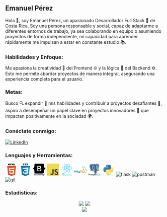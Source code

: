 ## Emanuel Pérez
Hola 👋, soy Emanuel Pérez, un apasionado Desarrollador Full Stack 🔄 de Costa Rica. Soy una persona responsable y social, capaz de adaptarme a diferentes entornos de trabajo, ya sea colaborando en equipo o asumiendo proyectos de forma independiente,
mi capacidad para aprender rápidamente me impulsan a estar en constante estudio 📚. 

### Habilidades y Enfoque:
Me apasiona la creatividad 🎨 del Frontend 🌐 y la lógica 🧠 del Backend ⚙️. Esto me permite abordar proyectos de manera integral, asegurando una experiencia completa para el usuario.

### Metas:
Busco 🔍 expandir 🚀 mis habilidades y contribuir a proyectos desafiantes 💪, aspiro a desempeñar un papel clave en proyectos innovadores 🌟 que impacten positivamente en la sociedad 🌍.

### Conéctate conmigo:
[![LinkedIn](https://img.shields.io/badge/LinkedIn-emanuelp%C3%A9rez-blue)](https://www.linkedin.com/in/emanuel-p%C3%A9rez/)

### Lenguajes y Herramientas:
<div>
  <img src="https://raw.githubusercontent.com/devicons/devicon/master/icons/html5/html5-original-wordmark.svg" alt="html5" width="40" height="40"/>
  <img src="https://raw.githubusercontent.com/devicons/devicon/master/icons/css3/css3-original-wordmark.svg" alt="css3" width="40" height="40"/>
  <img src="https://raw.githubusercontent.com/devicons/devicon/master/icons/bootstrap/bootstrap-plain-wordmark.svg" alt="bootstrap" width="40" height="40"/>
  <img src="https://raw.githubusercontent.com/devicons/devicon/master/icons/javascript/javascript-original.svg" alt="javascript" width="40" height="40"/>
  <img src="https://raw.githubusercontent.com/devicons/devicon/master/icons/react/react-original-wordmark.svg" alt="react" width="40" height="40"/>
  <img src="https://raw.githubusercontent.com/devicons/devicon/master/icons/mysql/mysql-original-wordmark.svg" alt="mysql" width="40" height="40"/>
  <img src="https://raw.githubusercontent.com/devicons/devicon/master/icons/postgresql/postgresql-original-wordmark.svg" alt="postgresql" width="40" height="40"/>
  <img src="https://raw.githubusercontent.com/devicons/devicon/master/icons/python/python-original.svg" alt="python" width="40" height="40"/>
  <img src="https://www.vectorlogo.zone/logos/pocoo_flask/pocoo_flask-icon.svg" alt="flask" width="40" height="40"/>
  <img src="https://www.vectorlogo.zone/logos/getpostman/getpostman-icon.svg" alt="postman" width="40" height="40"/>
  <img src="https://www.vectorlogo.zone/logos/git-scm/git-scm-icon.svg" alt="git" width="40" height="40"/>
</div>

### Estadísticas:
<div align="center">
  <img height="180em" src="https://github-readme-stats.vercel.app/api/top-langs/?username=emaxpm&layout=compact&langs_count=6&theme=algolia"/>
  <img height="180em" src="https://github-readme-stats.vercel.app/api?username=emaxpm&show_icons=true&locale=en&count_private=true&theme=algolia"/>
</div>
<div align="center">
  <img height="180em" src="https://github-readme-streak-stats.herokuapp.com/?user=emaxpm&theme=algolia"/>
</div>

